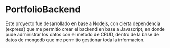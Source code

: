 # PortfolioBackend
Este proyecto fue desarrollado en base a Nodejs, con cierta dependencia (express) que me permitio crear el backend en base a Javascript, en donde
pude administrar los datos con el metodo de CRUD, dentro de la base de datos de mongodb que me permitio gestionar toda la informacion.
